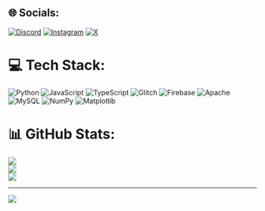 
## 🌐 Socials:
[![Discord](https://img.shields.io/badge/Discord-%237289DA.svg?logo=discord&logoColor=white)](https://discord.gg/dsc.gg/wearentdevs) [![Instagram](https://img.shields.io/badge/Instagram-%23E4405F.svg?logo=Instagram&logoColor=white)](https://instagram.com/dev.andr_17) [![X](https://img.shields.io/badge/X-black.svg?logo=X&logoColor=white)](https://x.com/AtaONDER17) 

# 💻 Tech Stack:
![Python](https://img.shields.io/badge/python-3670A0?style=for-the-badge&logo=python&logoColor=ffdd54) ![JavaScript](https://img.shields.io/badge/javascript-%23323330.svg?style=for-the-badge&logo=javascript&logoColor=%23F7DF1E) ![TypeScript](https://img.shields.io/badge/typescript-%23007ACC.svg?style=for-the-badge&logo=typescript&logoColor=white) ![Glitch](https://img.shields.io/badge/glitch-%233333FF.svg?style=for-the-badge&logo=glitch&logoColor=white) ![Firebase](https://img.shields.io/badge/firebase-%23039BE5.svg?style=for-the-badge&logo=firebase) ![Apache](https://img.shields.io/badge/apache-%23D42029.svg?style=for-the-badge&logo=apache&logoColor=white) ![MySQL](https://img.shields.io/badge/mysql-4479A1.svg?style=for-the-badge&logo=mysql&logoColor=white) ![NumPy](https://img.shields.io/badge/numpy-%23013243.svg?style=for-the-badge&logo=numpy&logoColor=white) ![Matplotlib](https://img.shields.io/badge/Matplotlib-%23ffffff.svg?style=for-the-badge&logo=Matplotlib&logoColor=black)
# 📊 GitHub Stats:
![](https://github-readme-stats.vercel.app/api?username=ataonder&theme=dark&hide_border=false&include_all_commits=false&count_private=false)<br/>
![](https://github-readme-streak-stats.herokuapp.com/?user=ataonder&theme=dark&hide_border=false)<br/>
![](https://github-readme-stats.vercel.app/api/top-langs/?username=ataonder&theme=dark&hide_border=false&include_all_commits=false&count_private=false&layout=compact)

---
[![](https://visitcount.itsvg.in/api?id=ataonder&icon=0&color=0)](https://visitcount.itsvg.in)
